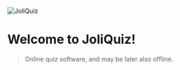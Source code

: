 ![JoliQuiz](../assets/JoliQuiz.png?raw=true)

# Welcome to JoliQuiz!

> Online quiz software, and may be later also offline.
